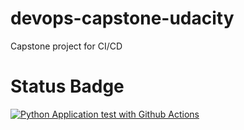 # devops-capstone-udacity
Capstone project for CI/CD 

# Status Badge 

[![Python Application test with Github Actions](https://github.com/Its-suLav-D/devops-capstone-udacity/actions/workflows/pythonapp.yml/badge.svg)](https://github.com/Its-suLav-D/devops-capstone-udacity/actions/workflows/pythonapp.yml)
